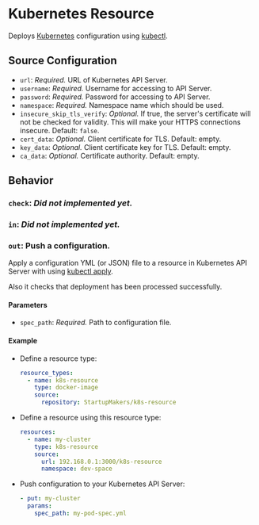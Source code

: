 # Kubernetes Resource

Deploys [Kubernetes](http://kubernetes.io/) configuration using [kubectl](http://kubernetes.io/docs/user-guide/kubectl-overview/).

## Source Configuration

* `url`: *Required.* URL of Kubernetes API Server.
* `username`: *Required.* Username for accessing to API Server.
* `password`: *Required.* Password for accessing to API Server.
* `namespace`: *Required.* Namespace name which should be used.
* `insecure_skip_tls_verify`: *Optional.* If true, the server's certificate will not be checked for validity. This will make your HTTPS connections insecure. Default: `false`.
* `cert_data`: *Optional.* Client certificate for TLS. Default: empty.
* `key_data`: *Optional.* Client certificate key for TLS. Default: empty.
* `ca_data`: *Optional.* Certificate authority. Default: empty.

## Behavior

### `check`: *Did not implemented yet.*

### `in`: *Did not implemented yet.*

### `out`: Push a configuration.

Apply a configuration YML (or JSON) file to a resource in Kubernetes API Server with using [kubectl apply](http://kubernetes.io/docs/user-guide/kubectl/kubectl_apply/).

Also it checks that deployment has been processed successfully.

#### Parameters

* `spec_path`: *Required.* Path to configuration file.

#### Example

+ Define a resource type:

  ```yaml
  resource_types:
    - name: k8s-resource
      type: docker-image
      source:
        repository: StartupMakers/k8s-resource
  ```

+ Define a resource using this resource type:

  ```yaml
  resources:
    - name: my-cluster
      type: k8s-resource
      source:
        url: 192.168.0.1:3000/k8s-resource
        namespace: dev-space
  ```

+ Push configuration to your Kubernetes API Server:

  ```yaml
  - put: my-cluster
    params:
      spec_path: my-pod-spec.yml
  ```

